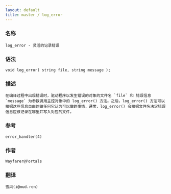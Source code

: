 ```yaml
---
layout: default
title: master / log_error
---
```


### 名称

    log_error - 灵活的记录错误

### 语法

    void log_error( string file, string message );

### 描述

    在编译过程中出现错误时，驱动程序以发生错误的对象的文件名 `file` 和 错误信息 `message` 为参数调用主控对象中的 log_error() 方法。之后，log_error() 方法可以根据这些信息自由的做任何它认为可以做的事情，通常，log_error() 会根据文件名决定错误信息应该记录在哪里并写入对应的文件。

### 参考

    error_handler(4)

### 作者

    Wayfarer@Portals

### 翻译

    雪风(i@mud.ren)
